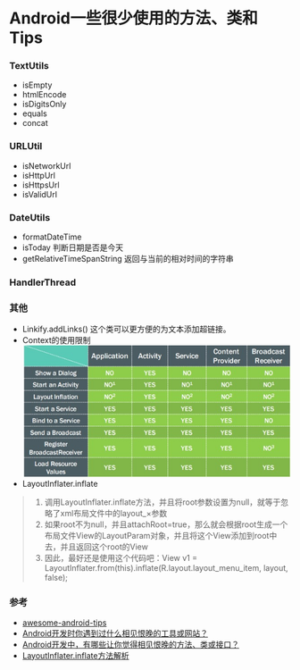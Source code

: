 # Android一些很少使用的方法、类和Tips

### TextUtils
* isEmpty
* htmlEncode
* isDigitsOnly
* equals
* concat

### URLUtil
* isNetworkUrl
* isHttpUrl
* isHttpsUrl
* isValidUrl

### DateUtils
* formatDateTime
* isToday 判断日期是否是今天
* getRelativeTimeSpanString 返回与当前的相对时间的字符串

### HandlerThread

### 其他
* Linkify.addLinks() 这个类可以更方便的为文本添加超链接。 
* Context的使用限制![image](../images/787C2710-5076-40BA-9ECD-52A734D6EF36.png)
* LayoutInflater.inflate 
> 1. 调用LayoutInflater.inflate方法，并且将root参数设置为null，就等于忽略了xml布局文件中的layout_×参数
> 2. 如果root不为null，并且attachRoot=true，那么就会根据root生成一个布局文件View的LayoutParam对象，并且将这个View添加到root中去，并且返回这个root的View
> 3. 因此，最好还是使用这个代码吧：View v1 = LayoutInflater.from(this).inflate(R.layout.layout_menu_item, layout, false);

### 参考
* [awesome-android-tips](https://github.com/jiang111/awesome-android-tips)
* [Android开发时你遇到过什么相见恨晚的工具或网站？](https://www.zhihu.com/question/27140400)
* [Android开发中，有哪些让你觉得相见恨晚的方法、类或接口？](http://www.zhihu.com/question/33636939)
* [LayoutInflater.inflate方法解析](http://bxbxbai.github.io/2014/11/19/make-sense-of-layoutinflater/)